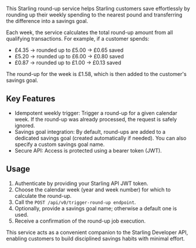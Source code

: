 This Starling round-up service helps Starling customers save
effortlessly by rounding up their weekly spending to the nearest pound
and transferring the difference into a savings goal.

Each week, the service calculates the total round-up amount from all
qualifying transactions. For example, if a customer spends:

- £4.35 → rounded up to £5.00 → £0.65 saved
- £5.20 → rounded up to £6.00 → £0.80 saved
- £0.87 → rounded up to £1.00 → £0.13 saved

The round-up for the week is £1.58, which is then added to the
customer's savings goal.

## Key Features

- Idempotent weekly trigger: Trigger a round-up for a given calendar
  week. If the round-up was already processed, the request is safely
  ignored.
- Savings goal integration: By default, round-ups are added to a
  dedicated savings goal (created automatically if needed). You can
  also specify a custom savings goal name.
- Secure API: Access is protected using a bearer token (JWT).

## Usage

1. Authenticate by providing your Starling API JWT token.
2. Choose the calendar week (year and week number) for which to
   calculate the round-up.
2. Call the `POST /api/v0/trigger-round-up endpoint`.
3. Optionally, provide a savings goal name; otherwise a default one is
   used.
4. Receive a confirmation of the round-up job execution.

This service acts as a convenient companion to the Starling Developer
API, enabling customers to build disciplined savings habits with
minimal effort.
